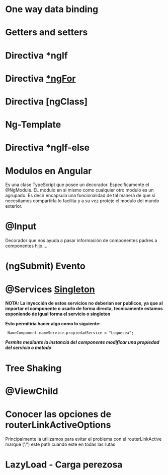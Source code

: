 # One way data binding

# Getters and setters

# Directiva *ngIf

# Directiva [*ngFor](https://angular.io/api/common/NgFor#description) 

# Directiva [ngClass]

# Ng-Template

# Directiva *ngIf-else

# Modulos en Angular

Es una clase TypeScript que posee un decorador. Especificamente el @NgModule. EL modulo en si mismo como cualquier otro modulo es un agrupado. Es decir encapsula una funcionalidad de tal manera de que si necesitamos compartirla lo facilita y a su vez proteje el modulo del mundo exterior.

# @Input

Decorador que nos ayuda a pasar información de componentes padres a componentes hijo....

# (ngSubmit) Evento

# @Services [Singleton](https://angular.io/guide/singleton-services) 

**NOTA: La inyección de estos servicios no deberian ser publicos, ya que al importar el componente o usarlo de forma directa, tecnicamente estamos exponiendo de igual forma el servicio o singleton**

**Esto permitiria hacer algo como lo siguiente:**

```
 NameComponent.nameService.propiedadService = "Loquesea";
```

___Permite mediante la instancia del componente modificar una propiedad del servicio o metodo___


# Tree Shaking

# @ViewChild

# Conocer las opciones de routerLinkActiveOptions

Principalmente la utilizamos para evitar el problema con el routerLinkActive marque ('/') este path cuando este en todas las rutas

# LazyLoad - Carga perezosa


